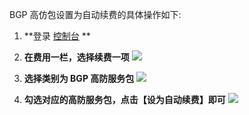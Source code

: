  BGP 高仿包设置为自动续费的具体操作如下:
1.  **登录 [控制台](https://console.cloud.tencent.com/dayu/basic) **

2. **在费用一栏，选择续费一项**
![](https://main.qcloudimg.com/raw/ee6b9a434f859f6aa3fb36ec91dbb68f.png)
	
3. **选择类别为 BGP 高防服务包**
  ![](https://main.qcloudimg.com/raw/22c9147fb5ff512b8d263cd12abd72a4.png)

4. **勾选对应的高防服务包，点击【设为自动续费】即可**
![](https://main.qcloudimg.com/raw/ac19168e62a59ceb89bcc133dda38559.png)
